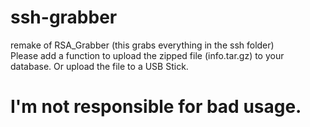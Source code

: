 # ssh-grabber
remake of RSA_Grabber (this grabs everything in the ssh folder) <br/>
Please add a function to upload the zipped file (info.tar.gz) to your database. Or upload the file to a USB Stick.<br/>

# I'm not responsible for bad usage.

